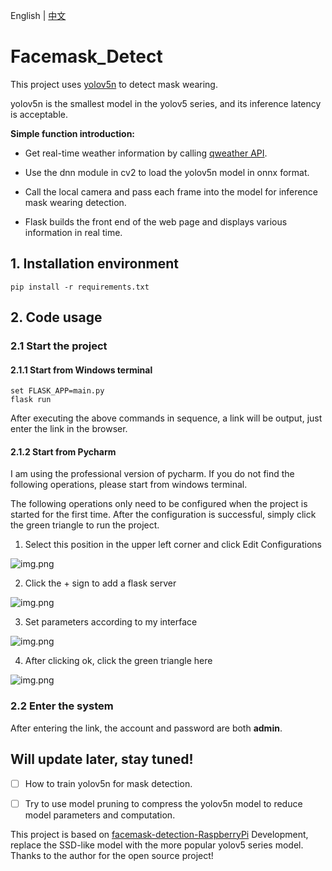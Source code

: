 English | [中文](README_中文.md)

# Facemask_Detect

This project uses [yolov5n](https://github.com/ultralytics/yolov5) to detect mask wearing.

yolov5n is the smallest model in the yolov5 series, and its inference latency is acceptable.

**Simple function introduction:**

- Get real-time weather information by calling [qweather API](https://dev.qweather.com/docs/widget/).

- Use the dnn module in cv2 to load the yolov5n model in onnx format.

- Call the local camera and pass each frame into the model for inference mask wearing detection.

- Flask builds the front end of the web page and displays various information in real time.


## 1. Installation environment

```shell
pip install -r requirements.txt
````


## 2. Code usage

### 2.1 Start the project

#### 2.1.1 Start from Windows terminal

```shell
set FLASK_APP=main.py
flask run
````
After executing the above commands in sequence, a link will be output, just enter the link in the browser.

#### 2.1.2 Start from Pycharm

I am using the professional version of pycharm. If you do not find the following operations, please start from windows terminal.

The following operations only need to be configured when the project is started for the first time. After the configuration is successful, simply click the green triangle to run the project.

1. Select this position in the upper left corner and click Edit Configurations

![img.png](aux_imgs/img.png)

2. Click the + sign to add a flask server

![img.png](aux_imgs/img2.png)

3. Set parameters according to my interface

![img.png](aux_imgs/img3.png)

4. After clicking ok, click the green triangle here

![img.png](aux_imgs/img4.png)

### 2.2 Enter the system

After entering the link, the account and password are both **admin**.


## Will update later, stay tuned!

- [ ] How to train yolov5n for mask detection.

- [ ] Try to use model pruning to compress the yolov5n model to reduce model parameters and computation.

This project is based on [facemask-detection-RaspberryPi](https://github.com/wenyuanw/facemask-detection-RaspberryPi)
Development, replace the SSD-like model with the more popular yolov5 series model. Thanks to the author for the open source project!